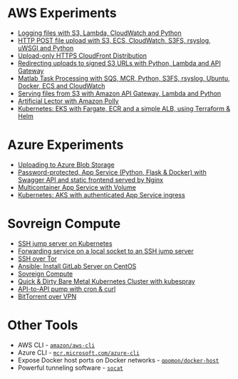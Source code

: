 # AWS Experiments

* [Logging files with S3, Lambda, CloudWatch and Python](aws/logging-files-with-s3-lambda-cloudwatch-python)
* [HTTP POST file upload with S3, ECS, CloudWatch, S3FS, rsyslog, uWSGI and Python](aws/http-file-upload-with-s3-ecs-cloudwatch-s3fs-rsyslog-uwsgi-python)
* [Upload-only HTTPS CloudFront Distribution](aws/https-file-upload-with-s3-cloudfront)
* [Redirecting uploads to signed S3 URLs with Python, Lambda and API Gateway](aws/redirecting-uploads-with-s3-lambda-apigateway-python)
* [Matlab Task Processing with SQS, MCR, Python, S3FS, rsyslog, Ubuntu, Docker, ECS and CloudWatch](aws/running-tasks-on-upload-with-sqs-ecs-cloudwatch-mcr-s3fs-rsyslog-python)
* [Serving files from S3 with Amazon API Gateway, Lambda and Python](aws/serving-files-s3-apigateway-lambda-python)
* [Artificial Lector with Amazon Polly](aws/artificial-lector-with-amazon-polly)
* [Kubernetes: EKS with Fargate, ECR and a simple ALB, using Terraform & Helm](aws/eks-fargate-ecr-terraform-helm)


# Azure Experiments

* [Uploading to Azure Blob Storage](azure/blob-upload)
* [Password-protected, App Service (Python, Flask & Docker) with Swagger API and static frontend served by Nginx](azure/app-service)
* [Multicontainer App Service with Volume](azure/multicontainer-app-service-with-volume)
* [Kubernetes: AKS with authenticated App Service ingress](azure/aks-with-app-service-ingress)


# Sovreign Compute

* [SSH jump server on Kubernetes](other/ssh-jump-server)
* [Forwarding service on a local socket to an SSH jump server](other/autossh)
* [SSH over Tor](other/ssh-over-tor)
* [Ansible: Install GitLab Server on CentOS](other/gitlab-with-ansible)
* [Sovreign Compute](other/sovreign-compute)
* [Quick & Dirty Bare Metal Kubernetes Cluster with kubespray](other/bare-metal-kubernetes-with-kubespray)
* [API-to-API pump with cron & curl](other/cron-curl)
* [BitTorrent over VPN](other/bittorrent-over-vpn)


# Other Tools

* AWS CLI - [`amazon/aws-cli`](https://hub.docker.com/r/amazon/aws-cli)
* Azure CLI - [`mcr.microsoft.com/azure-cli`](https://hub.docker.com/_/microsoft-azure-cli)
* Expose Docker host ports on Docker networks - [`qoomon/docker-host`](https://github.com/qoomon/docker-host)
* Powerful tunneling software - [`socat`](https://www.redhat.com/sysadmin/getting-started-socat)
